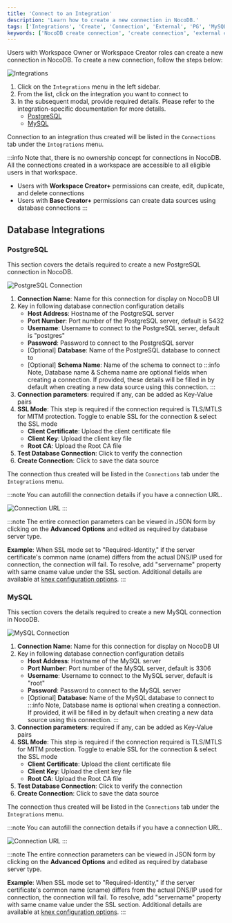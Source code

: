 ```yaml
---
title: 'Connect to an Integration'
description: 'Learn how to create a new connection in NocoDB.'
tags: ['Integrations', 'Create', 'Connection', 'External', 'PG', 'MySQL']
keywords: ['NocoDB create connection', 'create connection', 'external connection', 'PG connection', 'MySQL connection']
---
```


Users with Workspace Owner or Workspace Creator roles can create a new connection in NocoDB. To create a new connection, follow the steps below:

![Integrations](/img/v2/integrations/integrations-2.png)

1. Click on the `Integrations` menu in the left sidebar.
2. From the list, click on the integration you want to connect to 
3. In the subsequent modal, provide required details. Please refer to the integration-specific documentation for more details.
   - [PostgreSQL](#postgresql)
   - [MySQL](#mysql)

Connection to an integration thus created will be listed in the `Connections` tab under the `Integrations` menu.

:::info
Note that, there is no ownership concept for connections in NocoDB. All the connections created in a workspace are accessible to all eligible users in that workspace.
- Users with **Workspace Creator+** permissions can create, edit, duplicate, and delete connections
- Users with **Base Creator+** permissions can create data sources using database connections
:::

## Database Integrations

### PostgreSQL 
This section covers the details required to create a new PostgreSQL connection in NocoDB.

![PostgreSQL Connection](/img/v2/integrations/postgres-connection.png)

1. **Connection Name**: Name for this connection for display on NocoDB UI
2. Key in following database connection configuration details
   - **Host Address**: Hostname of the PostgreSQL server
   - **Port Number**: Port number of the PostgreSQL server, default is 5432
   - **Username**: Username to connect to the PostgreSQL server, default is "postgres"
   - **Password**: Password to connect to the PostgreSQL server
   - [Optional] **Database**: Name of the PostgreSQL database to connect to
   - [Optional] **Schema Name**: Name of the schema to connect to
:::info
Note, Database name & Schema name are optional fields when creating a connection. If provided, these details will be filled in by default when creating a new data source using this connection.
:::
3. **Connection parameters**: required if any, can be added as Key-Value pairs
4. **SSL Mode**: This step is required if the connection required is TLS/MTLS for MITM protection. Toggle to enable SSL for the connection & select the SSL mode
   - **Client Certificate**: Upload the client certificate file
   - **Client Key**: Upload the client key file
   - **Root CA**: Upload the Root CA file
5. **Test Database Connection**: Click to verify the connection
6. **Create Connection**: Click to save the data source

The connection thus created will be listed in the `Connections` tab under the `Integrations` menu.

:::note
You can autofill the connection details if you have a connection URL.

![Connection URL](/img/v2/integrations/connection-url-2.png)
:::

:::note
The entire connection parameters can be viewed in JSON form by clicking on the **Advanced Options** and edited as required by database server type.

**Example**: When SSL mode set to "Required-Identity," if the server certificate's common name (cname) differs from the actual DNS/IP used for connection, the connection will fail. To resolve, add "servername" property with same cname value under the SSL section. Additional details are available at [knex configuration options](https://knexjs.org/guide/#configuration-options).
:::

### MySQL
This section covers the details required to create a new MySQL connection in NocoDB.

![MySQL Connection](/img/v2/integrations/mysql-connection.png)

1. **Connection Name**: Name for this connection for display on NocoDB UI
2. Key in following database connection configuration details
   - **Host Address**: Hostname of the MySQL server
   - **Port Number**: Port number of the MySQL server, default is 3306
   - **Username**: Username to connect to the MySQL server, default is "root"
   - **Password**: Password to connect to the MySQL server
   - [Optional] **Database**: Name of the MySQL database to connect to
:::info
Note, Database name is optional when creating a connection. If provided, it will be filled in by default when creating a new data source using this connection.
:::
3. **Connection parameters**: required if any, can be added as Key-Value pairs
4. **SSL Mode**: This step is required if the connection required is TLS/MTLS for MITM protection. Toggle to enable SSL for the connection & select the SSL mode
   - **Client Certificate**: Upload the client certificate file
   - **Client Key**: Upload the client key file
   - **Root CA**: Upload the Root CA file
5. **Test Database Connection**: Click to verify the connection
6. **Create Connection**: Click to save the data source

The connection thus created will be listed in the `Connections` tab under the `Integrations` menu.

:::note
You can autofill the connection details if you have a connection URL.

![Connection URL](/img/v2/integrations/connection-url-2.png)
:::

:::note
The entire connection parameters can be viewed in JSON form by clicking on the **Advanced Options** and edited as required by database server type.

**Example**: When SSL mode set to "Required-Identity," if the server certificate's common name (cname) differs from the actual DNS/IP used for connection, the connection will fail. To resolve, add "servername" property with same cname value under the SSL section. Additional details are available at [knex configuration options](https://knexjs.org/guide/#configuration-options).
:::